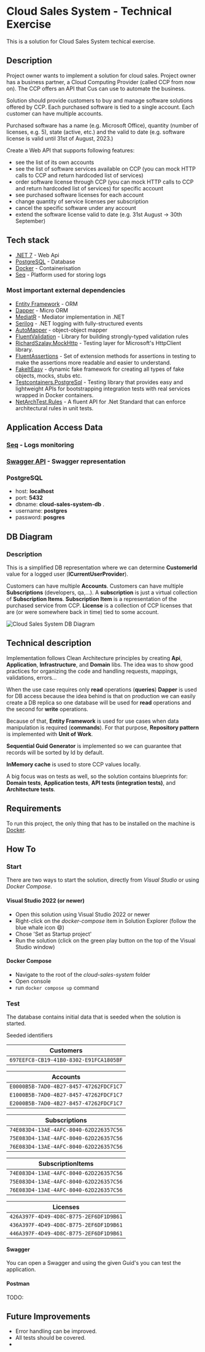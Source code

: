 ﻿# Cloud Sales System - Technical Exercise
This is a solution for Cloud Sales System techical exercise.

## Description
Project owner wants to implement a solution for cloud sales. Project owner has a business partner, a Cloud Computing Provider (called CCP from now on). The CCP offers an API that Cus can use to automate the business.

Solution should provide customers to buy and manage software solutions offered by CCP. Each
purchased software is tied to a single account. Each customer can have multiple accounts.

Purchased software has a name (e.g. Microsoft Office), quantity (number of licenses, e.g. 5), state
(active, etc.) and the valid to date (e.g. software license is valid until 31st of August, 2023.)

Create a Web API that supports following features:
- see the list of its own accounts
- see the list of software services available on CCP (you can mock HTTP calls to CCP and return
hardcoded list of services)
- order software license through CCP (you can mock HTTP calls to CCP and return hardcoded list of
services) for specific account
- see purchased software licenses for each account
- change quantity of service licenses per subscription
- cancel the specific software under any account
- extend the software license valid to date (e.g. 31st August -> 30th September)

## Tech stack
- [.NET 7](https://dotnet.microsoft.com/en-us/download/dotnet/7.0) - Web Api
- [PostgreSQL](https://www.postgresql.org) - Database
- [Docker](https://www.docker.com/) - Containerisation
- [Seq](https://datalust.co/seq) - Platform used for storing logs

### Most important external dependencies
- [Entity Framework](https://learn.microsoft.com/en-us/ef/) - ORM
- [Dapper](https://github.com/DapperLib/Dapper) - Micro ORM
- [MediatR](https://github.com/jbogard/MediatR) - Mediator implementation in .NET
- [Serilog](https://serilog.net/) - .NET logging with fully-structured events
- [AutoMapper](https://docs.automapper.org/en/stable/Getting-started.html) - object-object mapper
- [FluentValidation](https://docs.fluentvalidation.net/en/latest/) - Library for building strongly-typed validation rules
- [RichardSzalay.MockHttp](https://github.com/richardszalay/mockhttp) - Testing layer for Microsoft's HttpClient library.
- [FluentAssertions](https://fluentassertions.com/) - Set of extension methods for assertions in testing to make the assertions more readable and easier to understand.
- [FakeItEasy](https://fakeiteasy.github.io/) - dynamic fake framework for creating all types of fake objects, mocks, stubs etc.
- [Testcontainers.PostgreSql](https://testcontainers.com/guides/getting-started-with-testcontainers-for-dotnet/) - Testing library that provides easy and lightweight APIs for bootstrapping integration tests with real services wrapped in Docker containers.
- [NetArchTest.Rules](https://github.com/BenMorris/NetArchTest) - A fluent API for .Net Standard that can enforce architectural rules in unit tests.

## Application Access Data
### [Seq](http://localhost:5341/) - Logs monitoring
### [Swagger API](https://localhost:62247/swagger/index.html) - Swagger representation
### PostgreSQL  
- host: **localhost** 
- port: **5432** 
- dbname: **cloud-sales-system-db** .
- username: **postgres** 
- password: **posgres**

## DB Diagram

### Description
This is a simplified DB representation where we can determine **CustomerId** value for a logged user (**ICurrentUserProvider**).

Customers can have multiple **Accounts**.
Customers can have multiple **Subscriptions** (developers, qa,...).
A **subscription** is just a virtual collection of **Subscription Items**.
**Subscription Item** is a representation of the purchased service from CCP.
**License** is a collection of CCP licenses that are (or were somewhere back in time) tied to some account.

![Cloud Sales System DB Diagram](/Resources/CloudSalesSystemDb.png "Cloud Sales System DB Diagram")

## Technical description
Implementation follows Clean Architecture principles by creating **Api**, **Application**, **Infrastructure**, and **Domain** libs. The idea was to show good practices for organizing the code and handling requests, mappings, validations, errors... 

When the use case requires only **read** operations (**queries**) **Dapper** is used for DB access because the idea behind is that on production we can easily create a DB replica so one database will be used for **read** operations and the second for **write** operations.

Because of that, **Entity Framework** is used for use cases when data manipulation is required (**commands**). For that purpose, **Repository pattern** is implemented with **Unit of Work**.

**Sequential Guid Generator** is implemented so we can guarantee that records will be sorted by Id by default.

**InMemory cache** is used to store CCP values locally.

A big focus was on tests as well, so the solution contains blueprints for: **Domain tests**, **Application tests**, **API tests (integration tests)**, and **Architecture tests**.

## Requirements
To run this project, the only thing that has to be installed on the machine is [Docker](https://www.docker.com/).

## How To

### Start
There are two ways to start the solution, directly from *Visual Studio* or using *Docker Compose*.

#### Visual Studio 2022 (or newer)
- Open this solution using Visual Studio 2022 or newer
- Right-click on the *docker-compose* item in Solution Explorer (follow the blue whale icon 😄)
- Chose 'Set as Startup project'
- Run the solution (click on the green play button on the top of the Visual Studio window)

#### Docker Compose
- Navigate to the root of the *cloud-sales-system* folder
- Open console
- run `docker compose up` command

### Test

The database contains initial data that is seeded when the solution is started.

Seeded identifiers

|Customers|
|---|
|`697EEFC8-CB19-41B0-8302-E91FCA1805BF`|

|Accounts|
|---|
|`E0000B5B-7AD0-4B27-8457-47262FDCF1C7`|
|`E1000B5B-7AD0-4B27-8457-47262FDCF1C7`|
|`E2000B5B-7AD0-4B27-8457-47262FDCF1C7`|

|Subscriptions|
|---|
|`74E083D4-13AE-4AFC-8040-62D226357C56`|
|`75E083D4-13AE-4AFC-8040-62D226357C56`|
|`76E083D4-13AE-4AFC-8040-62D226357C56`|

|SubscriptionItems|
|---|
|`74E083D4-13AE-4AFC-8040-62D226357C56`|
|`75E083D4-13AE-4AFC-8040-62D226357C56`|
|`76E083D4-13AE-4AFC-8040-62D226357C56`|

|Licenses|
|---|
|`426A397F-4D49-4D8C-B775-2EF6DF1D9B61`|
|`436A397F-4D49-4D8C-B775-2EF6DF1D9B61`|
|`446A397F-4D49-4D8C-B775-2EF6DF1D9B61`|

#### Swagger
You can open a Swagger and using the given Guid's you can test the application.

#### Postman
TODO: 

## Future Improvements
- Error handling can be improved.
- All tests should be covered.
- 
